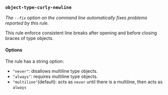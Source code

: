 ### `object-type-curly-newline`

_The `--fix` option on the command line automatically fixes problems reported by this rule._

This rule enforce consistent line breaks after opening and before closing braces of type objects.

#### Options

The rule has a string option:

* `"never"`: disallows multiline type objects.
* `"always"`: requires multiline type objects.
* `"multiline"`(default): acts as `never` until there is a multiline, then acts as `always`

<!-- assertions objectTypeCurlyNewline -->
